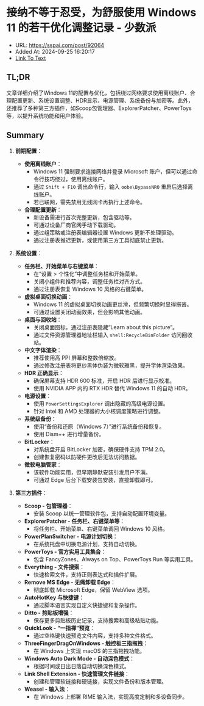 # 接纳不等于忍受，为舒服使用 Windows 11 的若干优化调整记录 - 少数派
- URL: https://sspai.com/post/92064
- Added At: 2024-09-25 16:20:17
- [Link To Text](2024-09-25-接纳不等于忍受，为舒服使用-windows-11-的若干优化调整记录---少数派_raw.md)

## TL;DR
文章详细介绍了Windows 11的配置与优化，包括绕过网络要求使用离线账户、合理配置更新、系统设置调整、HDR显示、电源管理、系统备份与加密等。此外，还推荐了多种第三方插件，如Scoop包管理器、ExplorerPatcher、PowerToys等，以提升系统功能和用户体验。

## Summary
1. **前期配置**：
   - **使用离线账户**：
     - Windows 11 强制要求连接网络并登录 Microsoft 账户，但可以通过命令行技巧绕过，使用离线账户。
     - 通过 `Shift + F10` 调出命令行，输入 `oobe\BypassNRO` 重启后选择离线账户。
     - 若已联网，需先禁用无线网卡再执行上述命令。
   - **合理配置更新**：
     - 新设备需进行首次完整更新，包含驱动等。
     - 可通过设备厂商官网手动下载驱动。
     - 通过组策略或注册表编辑器设置 Windows 更新不处理驱动。
     - 通过注册表推迟更新，或使用第三方工具彻底禁止更新。

2. **系统设置**：
   - **任务栏、开始菜单与右键菜单**：
     - 在“设置 > 个性化”中调整任务栏和开始菜单。
     - 关闭小组件和推荐内容，调整任务栏对齐方式。
     - 通过注册表恢复 Windows 10 风格的右键菜单。
   - **虚拟桌面切换动画**：
     - Windows 11 的虚拟桌面切换动画更丝滑，但频繁切换时显得拖沓。
     - 可通过设置关闭动画效果，但会影响其他动画。
   - **桌面与回收站**：
     - 关闭桌面图标，通过注册表隐藏“Learn about this picture”。
     - 通过文件资源管理器地址栏输入 `shell:RecycleBinFolder` 访问回收站。
   - **中文字体渲染**：
     - 推荐使用高 PPI 屏幕和整数倍缩放。
     - 通过修改注册表将更纱黑体伪装为微软雅黑，提升字体渲染效果。
   - **HDR 正确显示**：
     - 确保屏幕支持 HDR 600 标准，开启 HDR 后进行显示校准。
     - 使用 NVIDIA APP 内的 RTX HDR 替代 Windows 11 的自动 HDR。
   - **电源设置**：
     - 使用 `PowerSettingsExplorer` 调出隐藏的高级电源设置。
     - 针对 Intel 和 AMD 处理器的大小核调度策略进行调整。
   - **系统级备份**：
     - 使用“备份和还原（Windows 7）”进行系统备份和恢复。
     - 使用 Dism++ 进行增量备份。
   - **BitLocker**：
     - 对系统盘开启 BitLocker 加密，确保硬件支持 TPM 2.0。
     - 创建恢复密码以防硬件更改后无法访问数据。
   - **微软电脑管家**：
     - 该软件功能实用，但早期静默安装引发用户不满。
     - 可通过 Edge 后台下载安装包安装，直接卸载即可。

3. **第三方插件**：
   - **Scoop - 包管理器**：
     - 安装 Scoop 以统一管理软件包，支持自动配置环境变量。
   - **ExplorerPatcher - 任务栏、右键菜单等**：
     - 将任务栏、开始菜单、右键菜单调回 Windows 10 风格。
   - **PowerPlanSwitcher - 电源计划切换**：
     - 在系统托盘中切换电源计划，支持自动切换。
   - **PowerToys - 官方实用工具集合**：
     - 包含 FancyZones、Always on Top、PowerToys Run 等实用工具。
   - **Everything - 文件搜索**：
     - 快速检索文件，支持正则表达式和插件扩展。
   - **Remove MS Edge - 无痛卸载 Edge**：
     - 彻底卸载 Microsoft Edge，保留 WebView 选项。
   - **AutoHotKey 与快捷键**：
     - 通过脚本语言实现自定义快捷键和复杂操作。
   - **Ditto - 剪贴板增强**：
     - 保存更多剪贴板历史记录，支持搜索和高级粘贴功能。
   - **QuickLook - “一指禅”预览**：
     - 通过空格键快速预览文件内容，支持多种文件格式。
   - **ThreeFingerDragOnWindows - 触控板三指拖拽**：
     - 在 Windows 上实现 macOS 的三指拖拽功能。
   - **Windows Auto Dark Mode - 自动深色模式**：
     - 根据时间或日出日落自动切换深色模式。
   - **Link Shell Extension - 快速管理文件链接**：
     - 创建和管理软链接和硬链接，实现文件备份和版本管理。
   - **Weasel - 输入法**：
     - 在 Windows 上部署 RIME 输入法，实现高度定制和多设备同步。
